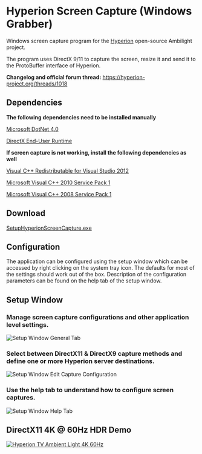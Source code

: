 # Hyperion Screen Capture (Windows Grabber)

Windows screen capture program for the [Hyperion](https://github.com/tvdzwan/hyperion) open-source Ambilight project.

The program uses DirectX 9/11 to capture the screen, resize it and send it to the ProtoBuffer interface of Hyperion.

**Changelog and official forum thread:** https://hyperion-project.org/threads/1018

## Dependencies

**The following dependencies need to be installed manually**

[Microsoft DotNet 4.0](https://www.microsoft.com/en-us/download/details.aspx?id=17718)

[DirectX End-User Runtime](https://www.microsoft.com/en-us/download/details.aspx?displaylang=en&id=35)

**If screen capture is not working, install the following dependencies as well**

[Visual C++ Redistributable for Visual Studio 2012](https://www.microsoft.com/en-us/download/details.aspx?id=30679)

[Microsoft Visual C++ 2010 Service Pack 1](https://www.microsoft.com/en-us/download/details.aspx?id=26999)

[Microsoft Visual C++ 2008 Service Pack 1](https://www.microsoft.com/en-us/download/details.aspx?id=26368)

## Download

[SetupHyperionScreenCapture.exe](https://github.com/sabaatworld/HyperionScreenCap/releases)

## Configuration

The application can be configured using the setup window which can be accessed by right clicking on the system tray icon. The defaults for most of the settings should work out of the box. Description of the configuration parameters can be found on the help tab of the setup window.

## Setup Window

### Manage screen capture configurations and other application level settings.

![Setup Window General Tab](Screenshots/setup-general.JPG)


### Select between DirectX11 & DirectX9 capture methods and define one or more Hyperion server destinations.

![Setup Window Edit Capture Configuration](Screenshots/setup-edit-capture-configuration.JPG)

### Use the help tab to understand how to configure screen captures.

![Setup Window Help Tab](Screenshots/setup-help.JPG)

## DirectX11 4K @ 60Hz HDR Demo

[![Hyperion TV Ambient Light 4K 60Hz](https://img.youtube.com/vi/gY6-J97fXKc/0.jpg)](https://www.youtube.com/watch?v=gY6-J97fXKc "Hyperion TV Ambient Light 4K 60Hz")
